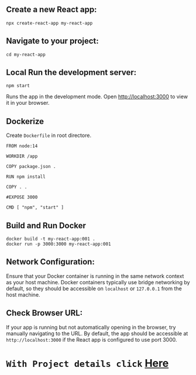 ## Create a new React app:
```
npx create-react-app my-react-app
```
## Navigate to your project:
```
cd my-react-app
```
## Local Run the development server:
```
npm start
```
Runs the app in the development mode.
Open [http://localhost:3000](http://localhost:3000) to view it in your browser.

## Dockerize
Create `Dockerfile` in root directore. 
```
FROM node:14

WORKDIR /app

COPY package.json .

RUN npm install

COPY . .

#EXPOSE 3000

CMD [ "npm", "start" ]
```
## Build and Run Docker
```
docker build -t my-react-app:001 .
docker run -p 3000:3000 my-react-app:001

```

## Network Configuration:
Ensure that your Docker container is running in the same network context as your host machine. Docker containers typically use bridge networking by default, so they should be accessible on `localhost` or `127.0.0.1` from the host machine.

## Check Browser URL:
If your app is running but not automatically opening in the browser, try manually navigating to the URL. By default, the app should be accessible at `http://localhost:3000` if the React app is configured to use port 3000.

#  `With Project details click` [Here](https://github.com/Ashadozzaman/docker-images/tree/main/my-react-app)